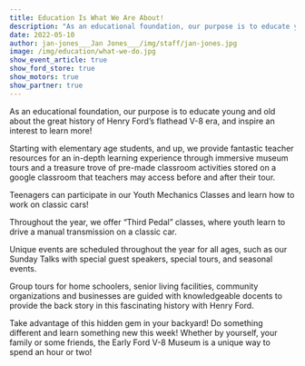 ```yaml
---
title: Education Is What We Are About!
description: "As an educational foundation, our purpose is to educate young and old about the great history of Henry Ford’s flathead V-8 era, and inspire an interest to learn more!"
date: 2022-05-10
author: jan-jones___Jan Jones___/img/staff/jan-jones.jpg
image: /img/education/what-we-do.jpg
show_event_article: true
show_ford_store: true
show_motors: true
show_partner: true
---
```

As an educational foundation, our purpose is to educate young and old about the great history of Henry Ford’s flathead V-8 era, and inspire an interest to learn more!

Starting with elementary age students, and up, we provide fantastic
teacher resources for an in-depth learning experience through immersive
museum tours and a treasure trove of pre-made classroom activities stored on a
google classroom that teachers may access before and after their tour.

Teenagers can participate in our Youth Mechanics Classes and learn how to
work on classic cars!

Throughout the year, we offer “Third Pedal” classes, where youth learn to
drive a manual transmission on a classic car.

Unique events are scheduled throughout the year for all ages, such as our
Sunday Talks with special guest speakers, special tours, and seasonal events.

Group tours for home schoolers, senior living facilities, community
organizations and businesses are guided with knowledgeable docents to provide
the back story in this fascinating history with Henry Ford.

Take advantage of this hidden gem in your backyard! Do something
different and learn something new this week! Whether by yourself, your family or
some friends, the Early Ford V-8 Museum is a unique way to spend an hour or
two!

